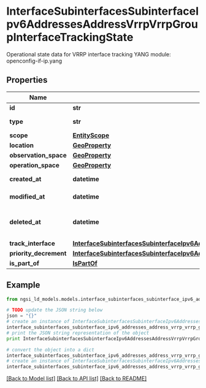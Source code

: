 # InterfaceSubinterfacesSubinterfaceIpv6AddressesAddressVrrpVrrpGroupInterfaceTrackingState

Operational state data for VRRP interface tracking  YANG module: openconfig-if-ip.yang 

## Properties

Name | Type | Description | Notes
------------ | ------------- | ------------- | -------------
**id** | **str** | Entity id.  | [optional] 
**type** | **str** | NGSI-LD Entity identifier. It has to be InterfaceSubinterfacesSubinterfaceIpv6AddressesAddressVrrpVrrpGroupInterfaceTrackingState. | [default to 'InterfaceSubinterfacesSubinterfaceIpv6AddressesAddressVrrpVrrpGroupInterfaceTrackingState']
**scope** | [**EntityScope**](EntityScope.md) |  | [optional] 
**location** | [**GeoProperty**](GeoProperty.md) |  | [optional] 
**observation_space** | [**GeoProperty**](GeoProperty.md) |  | [optional] 
**operation_space** | [**GeoProperty**](GeoProperty.md) |  | [optional] 
**created_at** | **datetime** | Is defined as the temporal Property at which the Entity, Property or Relationship was entered into an NGSI-LD system.  | [optional] [readonly] 
**modified_at** | **datetime** | Is defined as the temporal Property at which the Entity, Property or Relationship was last modified in an NGSI-LD system, e.g. in order to correct a previously entered incorrect value.  | [optional] [readonly] 
**deleted_at** | **datetime** | Is defined as the temporal Property at which the Entity, Property or Relationship was deleted from an NGSI-LD system.  Entity deletion timestamp. See clause 4.8 It is only used in notifications reporting deletions and in the Temporal Representation of Entities (clause 4.5.6), Properties (clause 4.5.7), Relationships (clause 4.5.8) and LanguageProperties (clause 5.2.32).  | [optional] [readonly] 
**track_interface** | [**InterfaceSubinterfacesSubinterfaceIpv6AddressesAddressVrrpVrrpGroupInterfaceTrackingStateTrackInterface**](InterfaceSubinterfacesSubinterfaceIpv6AddressesAddressVrrpVrrpGroupInterfaceTrackingStateTrackInterface.md) |  | [optional] 
**priority_decrement** | [**InterfaceSubinterfacesSubinterfaceIpv6AddressesAddressVrrpVrrpGroupInterfaceTrackingStatePriorityDecrement**](InterfaceSubinterfacesSubinterfaceIpv6AddressesAddressVrrpVrrpGroupInterfaceTrackingStatePriorityDecrement.md) |  | [optional] 
**is_part_of** | [**IsPartOf**](IsPartOf.md) |  | 

## Example

```python
from ngsi_ld_models.models.interface_subinterfaces_subinterface_ipv6_addresses_address_vrrp_vrrp_group_interface_tracking_state import InterfaceSubinterfacesSubinterfaceIpv6AddressesAddressVrrpVrrpGroupInterfaceTrackingState

# TODO update the JSON string below
json = "{}"
# create an instance of InterfaceSubinterfacesSubinterfaceIpv6AddressesAddressVrrpVrrpGroupInterfaceTrackingState from a JSON string
interface_subinterfaces_subinterface_ipv6_addresses_address_vrrp_vrrp_group_interface_tracking_state_instance = InterfaceSubinterfacesSubinterfaceIpv6AddressesAddressVrrpVrrpGroupInterfaceTrackingState.from_json(json)
# print the JSON string representation of the object
print InterfaceSubinterfacesSubinterfaceIpv6AddressesAddressVrrpVrrpGroupInterfaceTrackingState.to_json()

# convert the object into a dict
interface_subinterfaces_subinterface_ipv6_addresses_address_vrrp_vrrp_group_interface_tracking_state_dict = interface_subinterfaces_subinterface_ipv6_addresses_address_vrrp_vrrp_group_interface_tracking_state_instance.to_dict()
# create an instance of InterfaceSubinterfacesSubinterfaceIpv6AddressesAddressVrrpVrrpGroupInterfaceTrackingState from a dict
interface_subinterfaces_subinterface_ipv6_addresses_address_vrrp_vrrp_group_interface_tracking_state_form_dict = interface_subinterfaces_subinterface_ipv6_addresses_address_vrrp_vrrp_group_interface_tracking_state.from_dict(interface_subinterfaces_subinterface_ipv6_addresses_address_vrrp_vrrp_group_interface_tracking_state_dict)
```
[[Back to Model list]](../README.md#documentation-for-models) [[Back to API list]](../README.md#documentation-for-api-endpoints) [[Back to README]](../README.md)


